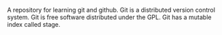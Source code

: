 A repository for learning git and github.
Git is a distributed version control system.
Git is free software distributed under the GPL.
Git has a mutable index called stage.